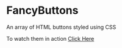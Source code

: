 # FancyButtons
An array of HTML buttons styled using CSS

To watch them in action [Click Here](http://codepen.io/jskohli/full/BpzNjP/)
